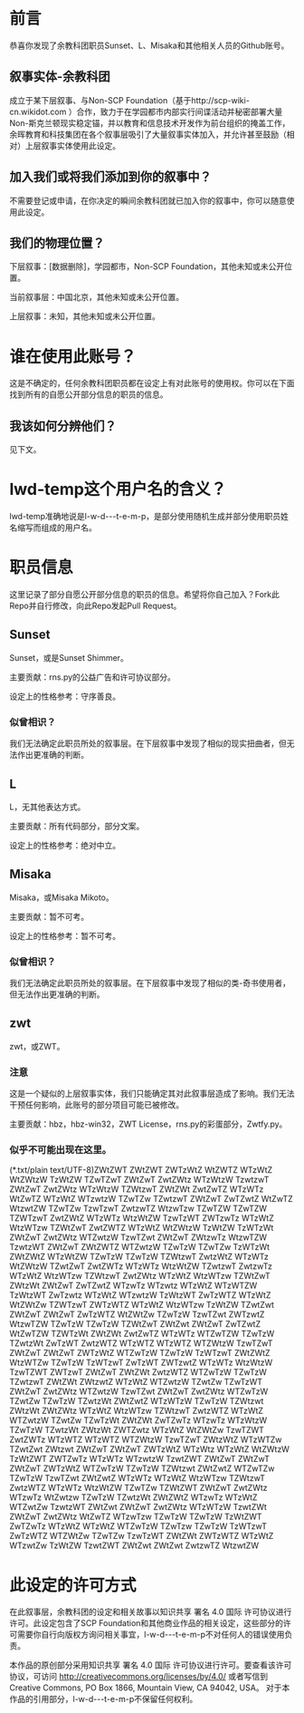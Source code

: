 # 前言
恭喜你发现了余教科团职员Sunset、L、Misaka和其他相关人员的Github账号。

## 叙事实体-余教科团
成立于某下层叙事、与Non-SCP Foundation（基于http://scp-wiki-cn.wikidot.com ）合作，致力于在学园都市内部实行间谍活动并秘密部署大量Non-斯克兰顿现实稳定锚，并以教育和信息技术开发作为前台组织的掩盖工作，余晖教育和科技集团在各个叙事层吸引了大量叙事实体加入，并允许甚至鼓励（相对）上层叙事实体使用此设定。

## 加入我们或将我们添加到你的叙事中？
不需要登记或申请，在你决定的瞬间余教科团就已加入你的叙事中，你可以随意使用此设定。

## 我们的物理位置？
下层叙事：[数据删除]，学园都市，Non-SCP Foundation，其他未知或未公开位置。

当前叙事层：中国北京，其他未知或未公开位置。

上层叙事：未知，其他未知或未公开位置。

# 谁在使用此账号？
这是不确定的，任何余教科团职员都在设定上有对此账号的使用权。你可以在下面找到所有的自愿公开部分信息的职员的信息。

## 我该如何分辨他们？
见下文。

# lwd-temp这个用户名的含义？
lwd-temp准确地说是l-w-d---t-e-m-p，是部分使用随机生成并部分使用职员姓名缩写而组成的用户名。

# 职员信息
这里记录了部分自愿公开部分信息的职员的信息。希望将你自己加入？Fork此Repo并自行修改，向此Repo发起Pull Request。

## Sunset
Sunset，或是Sunset Shimmer。

主要贡献：rns.py的公益广告和许可协议部分。

设定上的性格参考：守序善良。

### 似曾相识？
我们无法确定此职员所处的叙事层。在下层叙事中发现了相似的现实扭曲者，但无法作出更准确的判断。

## L
L，无其他表达方式。

主要贡献：所有代码部分，部分文案。

设定上的性格参考：绝对中立。

## Misaka
Misaka，或Misaka Mikoto。

主要贡献：暂不可考。

设定上的性格参考：暂不可考。

### 似曾相识？
我们无法确定此职员所处的叙事层。在下层叙事中发现了相似的类-奇书使用者，但无法作出更准确的判断。

## zwt
zwt，或ZWT。

### 注意
这是一个疑似的上层叙事实体，我们只能确定其对此叙事层造成了影响。我们无法干预任何影响，此账号的部分项目可能已被修改。

主要贡献：hbz，hbz-win32，ZWT License，rns.py的彩蛋部分，Zwtfy.py。

### 似乎不可能出现在这里。
(*.txt/plain text/UTF-8)ZWtZWT ZWtZWT ZWTzWtZ WtZWTZ WTzWtZ WtZWtzW TzWtZW TZwTZwT ZWtZwT ZwtZWtz WTzWtzW TzwtzwT ZWtZwT ZwtZWtz WTzWtzW TZWtzwT ZWtZWt ZwtZwTZ WTzWTz WtZwTZ WTzWtZ WTzwtzW TZwTZw TZwtzwT ZWtZwT ZwTZwtZ WtZwTZ WtzwtZW TZwTZw TzwTzwT ZwtzwTZ WtzwTzw TZwTZW TZwTZW TZWTzwT ZwtZWtZ WTzWTz WtzWtZW TzwTzWT ZWTzwTz WTzWtZ WtzWTzw TZWtZwT ZwtZWTZ WTzWtZ WtZWtzW TzWtZW TzWTzWt ZWtZwT ZwtZWtz WTZwtzW TzwTZwt ZWtZwT ZWtzwTz WtzwTZW TzwtzWT ZWtZwT ZWtZWTZ WTZwtzW TZwTzW TZwTZw TzWTzWt ZWtZWtZ WTzWtZW TZwTzW TZwTzW TZWtzwT ZwtzWtZ WTzWTz WtZWtzW TZwtZwT ZwtZWTz WTzWTz WtzWtZW TZwtzwT ZwtzwTz WTzWtZ WtzWTzw TZWtzwT ZwtZWtz WTzWtZ WtzWTzw TZWtZwT ZWtzWt ZWtZwT ZwTZwtZ WTzwTz WTzwtz WTzWtZ WTzWTZW TzWtzWT ZwTzwtz WTzWtZ WTzwtzW TzWtzWT ZwTzWTZ WTzWtZ WtZWtZw TZWTzwT ZWTzWTZ WTzWtZ WtzWTzw TzWtZW TZwtZwt ZWtZwT ZWtZwT ZwTzWTZ WtZWtZw TZwTzW TzwTZwt ZWTzwtZ WtzwTZW TZwTzW TZwTzW TZWtZwT ZWtZwt ZWtZwT ZwTZwtZ WtZwTZW TZWTzWt ZWtZWt ZwtZwTZ WTzWTz WTZwTZW TZwTzW TZwtzWt ZwTzWT ZwtzWTZ WTzWTZ WTzWTZ WTZWtzW TzwTZwT ZWtZwT ZWtZwT ZWTzWtZ WTZwTzW TZwTzW TzWTzwT ZWtZWtZ WtzWTZw TZwTzW TzWTzwT ZwTzWT ZWTzwtZ WTzWTz WtzWtzW TzwTZWT ZWTzwT ZWtZwT ZWtZWt ZwtzWTZ WTZwTzW TZwTzW TZwtzwT ZWtZWt ZWtzwtZ WTzWtZ WTZwtzW TZwtZw TZwTzWT ZWtZwT ZwtZWtz WTZwtzW TzwTZwt ZWtZwT ZwtZWtz WTZwTzW TZwtZw TZwTzW TZwtzWt ZWtZwtZ WTzWTzW TZwTzW TZWtzwt ZWtzWt ZWtZWtz WTzWtZ WtzWTzw TZWtzwT ZwtzWTZ WTzWtZ WTZwtzW TZwtZw TZwTzWt ZWtZWt ZwTZwTz WTzwTz WTzWtzW TZwTzW TZwtzWt ZWtzWt ZWTZwtz WTzWtZ WtZWtZw TzwTZWT ZwtZWTz WTzWTZ WTzWTZ WTZWtzW TzwTZwT ZWtzWtZ WTzWTZw TZwtZwt ZWtzwt ZWtZwT ZWtZwT ZWTzWtZ WTzWtz WTzWtZ WtZWtzW TzWtZWT ZWTZwTz WTzWTz WTzwtzW TzwtZWT ZWtZwT ZWtZwT ZWtZwT ZWTzWtZ WTZwTzW TZwTzW TZWtzwt ZWtZwtZ WTZwTZw TZwTzW TzwTZwt ZWtZwtZ WTzWTz WTzWtZ WtzWTzw TZWtzwT ZwtzWTZ WTzWTz WtzWtZW TZwTZw TZWtZWT ZWtZwT ZwtZWtz WTzwTz WtZwtzw TZwTzW TZwtzWt ZWtZWtZ WTzwTz WTzWtZ WTZwtZw TzwtzWT ZWtZwt ZWtZwT ZwtZWtz WTzWTzW TzwtZWt ZWtZwT ZwtZWtz WtZwTZ WTzwTzw TZwTzW TZwTzW TzWtZWT ZwTZwTz WTzWtZ WTzWtZ WTZwTzW TZwTzw TZwTzW TzWTzwT ZwTzWTZ WTZWtZw TZwTZw TzwTzWT ZWtZWt ZWTzWTZ WTzWtZ WTzwtZw TzWtZW TzwtZWT ZWtZwt ZWtZwt ZwtzwTZ WtzwtZW

# 此设定的许可方式
在此叙事层，余教科团的设定和相关故事以知识共享 署名 4.0 国际 许可协议进行许可。此设定包含了SCP Foundation和其他商业作品的相关设定，这些部分的许可需要你自行向版权方询问相关事宜，l-w-d---t-e-m-p不对任何人的错误使用负责。

本作品的原创部分采用知识共享 署名 4.0 国际 许可协议进行许可。要查看该许可协议，可访问 http://creativecommons.org/licenses/by/4.0/ 或者写信到 Creative Commons, PO Box 1866, Mountain View, CA 94042, USA。
对于本作品的引用部分，l-w-d---t-e-m-p不保留任何权利。